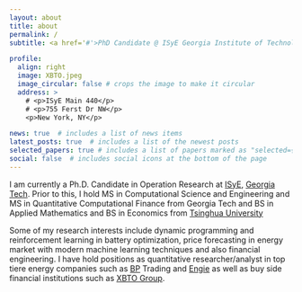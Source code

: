 ```yaml
---
layout: about
title: about
permalink: /
subtitle: <a href='#'>PhD Candidate @ ISyE Georgia Institute of Technology</a>. #Address. Contacts. Moto. Etc.

profile:
  align: right
  image: XBTO.jpeg
  image_circular: false # crops the image to make it circular
  address: >
    # <p>ISyE Main 440</p>
    # <p>755 Ferst Dr NW</p>
    <p>New York, NY</p>

news: true  # includes a list of news items
latest_posts: true  # includes a list of the newest posts
selected_papers: true # includes a list of papers marked as "selected={true}"
social: false  # includes social icons at the bottom of the page
---
```

<!-- This is some random text -- this should change frontend
Write your biography here. Tell the world about yourself. Link to your favorite [subreddit](http://reddit.com). You can put a picture in, too. The code is already in, just name your picture `prof_pic.jpg` and put it in the `img/` folder.

Put your address / P.O. box / other info right below your picture. You can also disable any of these elements by editing `profile` property of the YAML header of your `_pages/about.md`. Edit `_bibliography/papers.bib` and Jekyll will render your [publications page](/al-folio/publications/) automatically.

Link to your social media connections, too. This theme is set up to use [Font Awesome icons](http://fortawesome.github.io/Font-Awesome/) and [Academicons](https://jpswalsh.github.io/academicons/), like the ones below. Add your Facebook, Twitter, LinkedIn, Google Scholar, or just disable all of them. -->

I am currently a Ph.D. Candidate in Operation Research at [ISyE](https://www.isye.gatech.edu/), [Georgia Tech](https://www.gatech.edu/). Prior to this, I hold MS in Computational Science and Engineering and MS in Quantitative Computational Finance from Georgia Tech and BS in Applied Mathematics and BS in Economics from [Tsinghua University](https://www.tsinghua.edu.cn/en/)

Some of my research interests include dynamic programming and reinforcement learning in battery optimization, price forecasting in energy market with modern machine learning techniques and also financial engineering. 
I have hold positions as quantitative researcher/analyst in top tiere energy companies such as [BP](https://www.bp.com/en_us/united-states/home.html) Trading and [Engie](https://www.engie.com/en) as well as buy side financial institutions such as [XBTO Group](https://www.xbto.com/). 